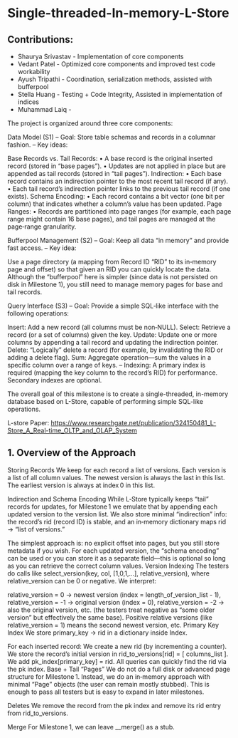# Single-threaded-In-memory-L-Store


## Contributions:

- Shaurya Srivastav - Implementation of core components
- Vedant Patel - Optimized core components and improved test code workability
- Ayush Tripathi - Coordination, serialization methods, assisted with bufferpool
- Stella Huang - Testing + Code Integrity, Assisted in implementation of indices 
- Muhammad Laiq - 



The project is organized around three core components:

Data Model (S1)
– Goal: Store table schemas and records in a columnar fashion.
– Key ideas:

Base Records vs. Tail Records:
• A base record is the original inserted record (stored in “base pages”).
• Updates are not applied in place but are appended as tail records (stored in “tail pages”).
Indirection:
• Each base record contains an indirection pointer to the most recent tail record (if any).
• Each tail record’s indirection pointer links to the previous tail record (if one exists).
Schema Encoding:
• Each record contains a bit vector (one bit per column) that indicates whether a column’s value has been updated.
Page Ranges:
• Records are partitioned into page ranges (for example, each page range might contain 16 base pages), and tail pages are managed at the page‐range granularity.


Bufferpool Management (S2)
– Goal: Keep all data “in memory” and provide fast access.
– Key idea:

Use a page directory (a mapping from Record ID “RID” to its in‑memory page and offset) so that given an RID you can quickly locate the data.
Although the “bufferpool” here is simpler (since data is not persisted on disk in Milestone 1), you still need to manage memory pages for base and tail records.


Query Interface (S3)
– Goal: Provide a simple SQL‑like interface with the following operations:

Insert: Add a new record (all columns must be non‑NULL).
Select: Retrieve a record (or a set of columns) given the key.
Update: Update one or more columns by appending a tail record and updating the indirection pointer.
Delete: “Logically” delete a record (for example, by invalidating the RID or adding a delete flag).
Sum: Aggregate operation—sum the values in a specific column over a range of keys. – Indexing:
A primary index is required (mapping the key column to the record’s RID) for performance. Secondary indexes are optional.

The overall goal of this milestone is to create a single-threaded, in-memory database
based on L-Store, capable of performing simple SQL-like operations. 

L-store Paper: https://www.researchgate.net/publication/324150481_L-Store_A_Real-time_OLTP_and_OLAP_System


## 1. Overview of the Approach
Storing Records
We keep for each record a list of versions. Each version is a list of all column values. The newest version is always the last in this list. The earliest version is always at index 0 in this list.

Indirection and Schema Encoding
While L‑Store typically keeps “tail” records for updates, for Milestone 1 we emulate that by appending each updated version to the version list. We also store minimal “indirection” info: the record’s rid (record ID) is stable, and an in‑memory dictionary maps rid → “list of versions.”

The simplest approach is: no explicit offset into pages, but you still store metadata if you wish.
For each updated version, the “schema encoding” can be used or you can store it as a separate field—this is optional so long as you can retrieve the correct column values.
Version Indexing
The testers do calls like select_version(key, col, [1,0,1,...], relative_version), where relative_version can be 0 or negative. We interpret:

relative_version = 0 → newest version (index = length_of_version_list - 1),
relative_version = -1 → original version (index = 0),
relative_version = -2 → also the original version, etc. (the testers treat negative as “some older version” but effectively the same base).
Positive relative versions (like relative_version = 1) means the second newest version, etc.
Primary Key Index
We store primary_key → rid in a dictionary inside Index.

For each inserted record:
We create a new rid (by incrementing a counter).
We store the record’s initial version in rid_to_versions[rid] = [ columns_list ].
We add pk_index[primary_key] = rid.
All queries can quickly find the rid via the pk index.
Base + Tail “Pages”
We do not do a full disk or advanced page structure for Milestone 1. Instead, we do an in‑memory approach with minimal “Page” objects (the user can remain mostly stubbed). This is enough to pass all testers but is easy to expand in later milestones.

Deletes
We remove the record from the pk index and remove its rid entry from rid_to_versions.

Merge
For Milestone 1, we can leave __merge() as a stub.
